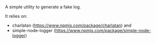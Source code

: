 A simple utility to generate a fake log.

It relies on:

- charlatan (https://www.npmjs.com/package/charlatan) and 
- simple-node-logger (https://www.npmjs.com/package/simple-node-logger)
